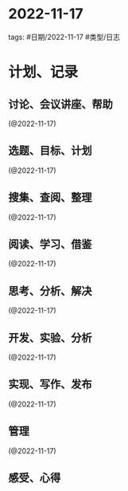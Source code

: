 

# 2022-11-17


tags: #日期/2022-11-17 #类型/日志 


# 计划、记录

## 讨论、会议讲座、帮助

(@2022-11-17)



## 选题、目标、计划

(@2022-11-17)



## 搜集、查阅、整理

(@2022-11-17)



## 阅读、学习、借鉴

(@2022-11-17)



## 思考、分析、解决

(@2022-11-17)



## 开发、实验、分析

(@2022-11-17)



## 实现、写作、发布

(@2022-11-17)





## 管理

(@2022-11-17)



## 感受、心得



